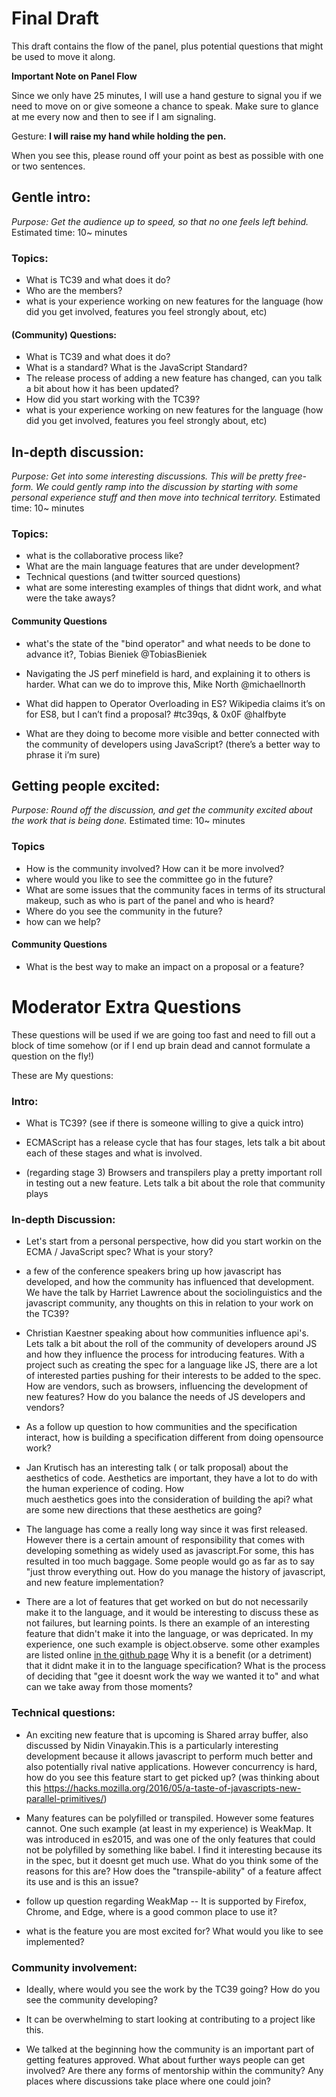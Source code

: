 # Final Draft
This draft contains the flow of the panel, plus potential questions that might be used to move it
along.

**Important Note on Panel Flow**

Since we only have 25 minutes, I will use a hand gesture to signal you if we need to move on or give someone a chance to speak.
Make sure to glance at me every now and then to see if I am signaling.

Gesture: **I will raise my hand while holding the pen.**

When you see this, please round off your point as best as possible with one or two sentences.

## Gentle intro:
_Purpose: Get the audience up to speed, so that no one feels left behind._
Estimated time: 10~ minutes

### Topics:
- What is TC39 and what does it do?
- Who are the members?
- what is your experience working on new features for the language (how did you get involved,
  features you feel strongly about, etc)

#### (Community) Questions:
- What is TC39 and what does it do?
- What is a standard? What is the JavaScript Standard?
- The release process of adding a new feature has changed, can you talk a bit about how it has been updated?
- How did you start working with the TC39?
- what is your experience working on new features for the language (how did you get involved,
  features you feel strongly about, etc)

## In-depth discussion:
_Purpose: Get into some interesting discussions. This will be pretty free-form. We could gently
ramp into the discussion by starting with some personal experience stuff and then move into
technical territory._
Estimated time: 10~ minutes

### Topics:
- what is the collaborative process like?
- What are the main language features that are under development?
- Technical questions (and twitter sourced questions)
- what are some interesting examples of things that didnt work, and what were the take aways?

#### Community Questions

- what's the state of the "bind operator" and what needs to be done to advance it?, Tobias Bieniek @TobiasBieniek


- Navigating the JS perf minefield is hard, and explaining it to others is harder. What can we do to improve this, Mike North @michaellnorth

- What did happen to Operator Overloading in ES? Wikipedia claims it’s on for ES8, but I can’t find a proposal? #tc39qs, & 0x0F @halfbyte

- What are they doing to become more visible and better connected with the community of developers using JavaScript? (there’s a better way to phrase it i’m sure)

## Getting people excited:
_Purpose: Round off the discussion, and get the community excited about the work that is being
done._
Estimated time: 10~ minutes

### Topics
- How is the community involved? How can it be more involved?
- where would you like to see the committee go in the future?
- What are some issues that the community faces in terms of its structural makeup, such as who is
  part of the panel and who is heard?
- Where do you see the community in the future?
- how can we help?

#### Community Questions
- What is the best way to make an impact on a proposal or a feature?


# Moderator Extra Questions
These questions will be used if we are going too fast and need to fill out a block of time somehow
(or if I end up brain dead and cannot formulate a question on the fly!)

These are My questions:


### Intro:

- What is TC39? (see if there is someone willing to give a quick intro)

- ECMAScript has a release cycle that has four stages, lets talk a bit about each of
these stages and what is involved.

- (regarding stage 3) Browsers and transpilers play a pretty important roll in testing out a new
feature. Lets talk a bit about the role that community plays

### In-depth Discussion:

- Let's start from a personal perspective, how did you start workin on the ECMA / JavaScript spec?
  What is your story?

- a few of the conference speakers bring up how javascript has developed, and how the community
  has influenced that development. We have the talk by Harriet Lawrence about the
  sociolinguistics and the javascript community, any thoughts on this in relation to your work on the
  TC39?

- Christian Kaestner speaking about how communities influence api's. Lets talk a bit about the roll of
  the community of developers around JS and how they influence the process for introducing features.
  With a project such as creating the spec for a language like JS, there are a lot of interested
  parties pushing for their interests to be added to the spec. How are vendors, such as browsers,
  influencing the development of new features? How do you balance the needs of JS developers and
  vendors?

- As a follow up question to how communities and the specification interact, how is building a specification different from doing opensource work?

- Jan Krutisch has an interesting talk ( or talk proposal) about the aesthetics of code.
  Aesthetics are important, they have a lot to do with the human experience of coding. How\
  much aesthetics goes into the consideration of building the api? what are some new
  directions that these aesthetics are going?

- The language has come a really long way since it was first released. However there is
  a certain amount of responsibility that comes with developing something as widely used
  as javascript.For some, this has resulted in too much baggage. Some people would go as far
  as to say "just throw everything out. How do you manage the history of javascript, and new
  feature implementation?

- There are a lot of features that get worked on but do not necessarily make it to the
  language, and it would be interesting to discuss these as not failures, but learning
  points. Is there an example of an interesting feature that didn't make it into the
  language, or was depricated. In my experience, one such example is object.observe. some other examples are listed online [in the github page](https://github.com/tc39/proposals/blob/master/inactive-proposals.md)
  Why it is a benefit (or a detriment) that it didnt make it in to the language specification?
  What is the process of deciding that "gee it doesnt work the way we wanted it to" and what
  can we take away from those moments?

### Technical questions:

- An exciting new feature that is upcoming is Shared array buffer, also discussed by
  Nidin Vinayakin.This is a particularly interesting development because it allows
  javascript to perform much better and also potentially rival native applications.
  However concurrency is hard, how do you see this feature start to get picked up?
  (was thinking about this
  https://hacks.mozilla.org/2016/05/a-taste-of-javascripts-new-parallel-primitives/)

- Many features can be polyfilled or transpiled. However some features cannot. One
  such example (at least in my experience) is WeakMap. It was introduced in es2015,
  and was one of the only features that could not be polyfilled by something like
  babel. I find it interesting because its in the spec, but it doesnt get much use.
  What do you think some of the reasons for this are? How does the
  "transpile-ability" of a feature affect its use and is this an issue?

- follow up question regarding WeakMap -- It is supported by Firefox, Chrome, and
  Edge, where is a good common place to use it?

- what is the feature you are most excited for? What would you like to see implemented?

### Community involvement:

- Ideally, where would you see the work by the TC39 going? How do you see the community developing?

- It can be overwhelming to start looking at contributing to a project like this.

- We talked at the beginning how the community is an important part of getting
  features approved. What about further ways people can get involved? Are there
  any forms of mentorship within the community? Any places where discussions
  take place where one could join?
